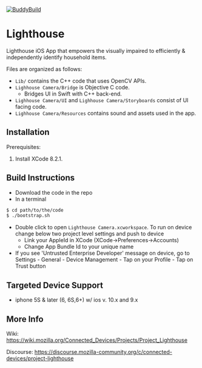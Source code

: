[![BuddyBuild](https://dashboard.buddybuild.com/api/statusImage?appID=588c4477b276cd010079348d&branch=master&build=latest)](https://dashboard.buddybuild.com/apps/588c4477b276cd010079348d/build/latest?branch=master)

# Lighthouse

Lighthouse iOS App that empowers the visually impaired to efficiently & independently identify household items.

Files are organized as follows:

- `Lib/` contains the C++ code that uses OpenCV APIs.
- `Lighhouse Camera/Bridge` is Objective C code.
  - Bridges UI in Swift with C++ back-end.
- `Lighhouse Camera/UI` and `Lighhouse Camera/Storyboards` consist of UI facing code.
- `Lighhouse Camera/Resources` contains sound and assets used in the app.

## Installation

Prerequisites:

1. Install XCode 8.2.1.

## Build Instructions

- Download the code in the repo
- In a terminal

```sh
$ cd path/to/the/code
$ ./bootstrap.sh
```

- Double click to open `Lighthouse Camera.xcworkspace`. To run on device change below two project level settings and push to device
  - Link your AppleId in XCode (XCode->Preferences->Accounts)
  - Change App Bundle Id to your unique name
- If you see 'Untrusted Enterprise Developer' message on device, go to Settings - General - Device Management - Tap on your Profile - Tap on Trust button

## Targeted Device Support

- iphone 5S & later (6, 6S,6+) w/ ios v. 10.x and 9.x

## More Info
Wiki: https://wiki.mozilla.org/Connected_Devices/Projects/Project_Lighthouse

Discourse: https://discourse.mozilla-community.org/c/connected-devices/project-lighthouse
